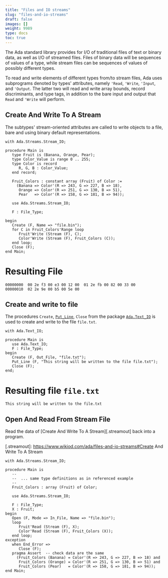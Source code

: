 ```yaml
---
title: "Files and IO streams"
slug: "files-and-io-streams"
draft: false
images: []
weight: 9989
type: docs
toc: true
---
```


The Ada standard library provides for I/O of traditional files of text or binary data, as well as I/O of streamed files. Files of binary data will be sequences of values of a type, while stream files can be sequences of values of possibly different types.

To read and write elements of different types from/to stream files, Ada uses subprograms denoted by types' attributes, namely `'Read`, `'Write`, `'Input`, and `'Output`. The latter two will read and write array bounds, record discriminants, and type tags, in addition to the bare input and output that `Read` and `'Write` will perform.

## Create And Write To A Stream
The subtypes' stream-oriented attributes are called to write objects to a file, bare and using binary default representations.

    with Ada.Streams.Stream_IO;
    
    procedure Main is
       type Fruit is (Banana, Orange, Pear);
       type Color_Value is range 0 .. 255;
       type Color is record
          R, G, B : Color_Value;
       end record;
    
       Fruit_Colors : constant array (Fruit) of Color :=
         (Banana => Color'(R => 243, G => 227, B => 18),
          Orange => Color'(R => 251, G => 130, B => 51),
          Pear   => Color'(R => 158, G => 181, B => 94));
    
       use Ada.Streams.Stream_IO;
    
       F : File_Type;
    
    begin
       Create (F, Name => "file.bin");
       for C in Fruit_Colors'Range loop
          Fruit'Write (Stream (F), C);
          Color'Write (Stream (F), Fruit_Colors (C));
       end loop;
       Close (F);
    end Main;

# Resulting File
    00000000  00 2e f3 00 e3 00 12 00  01 2e fb 00 82 00 33 00
    00000010  02 2e 9e 00 b5 00 5e 00                         


## Create and write to file
The procedures `Create`, [`Put_Line`][2], `Close` from the package [`Ada.Text_IO`][1] is used to create and write to the file `file.txt`.

    with Ada.Text_IO;
    
    procedure Main is
       use Ada.Text_IO;
       F : File_Type;
    begin
       Create (F, Out_File, "file.txt");
       Put_Line (F, "This string will be written to the file file.txt");
       Close (F);
    end;

# Resulting file `file.txt`
    This string will be written to the file.txt


  [1]: https://www.wikiod.com/ada/package-adatext_io
  [2]: https://www.wikiod.com/ada/package-adatext_io#Put_Line

## Open And Read From Stream File
Read the data of [Create And Write To A Stream][.streamout] back into a program.

  [.streamout]: https://www.wikiod.com/ada/files-and-io-streams#Create And Write To A Stream

    with Ada.Streams.Stream_IO;
    
    procedure Main is
       --
       --  ... same type definitions as in referenced example
       --
       Fruit_Colors : array (Fruit) of Color;
    
       use Ada.Streams.Stream_IO;
    
       F : File_Type;
       X : Fruit;
    begin
       Open (F, Mode => In_File, Name => "file.bin");
       loop
          Fruit'Read (Stream (F), X);
          Color'Read (Stream (F), Fruit_Colors (X));
       end loop;
    exception
       when End_Error =>
          Close (F);
       pragma Assert  -- check data are the same
         (Fruit_Colors (Banana) = Color'(R => 243, G => 227, B => 18) and
          Fruit_Colors (Orange) = Color'(R => 251, G => 130, B => 51) and
          Fruit_Colors (Pear)   = Color'(R => 158, G => 181, B => 94));
    end Main;

